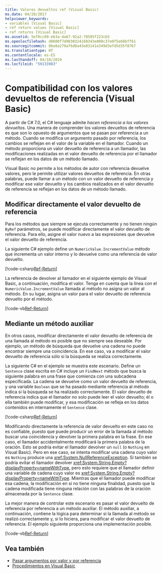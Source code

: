 ```yaml
---
title: Valores devueltos ref (Visual Basic)
ms.date: 04/28/2017
helpviewer_keywords:
- variables [Visual Basic]
- ref return values [Visual Basic]
- ref returns [Visual Basic]
ms.assetid: 5ef0cc69-eb3a-4a67-92a2-78585f223cb5
ms.openlocfilehash: d0600f7d9030324160343e800c37e0f5e68bff61
ms.sourcegitcommit: 0be8a279af6d8a43e03141e349d3efd5d35f8767
ms.translationtype: HT
ms.contentlocale: es-ES
ms.lasthandoff: 04/18/2019
ms.locfileid: "59133983"
---
```

# <a name="support-for-reference-return-values-visual-basic"></a>Compatibilidad con los valores devueltos de referencia (Visual Basic)

A partir de C# 7.0, el C# lenguaje admite *hacen referencia a los valores devueltos*. Una manera de comprender los valores devueltos de referencia es que son lo opuesto de argumentos que se pasan por referencia a un método. Cuando se modifica un argumento pasado por referencia, los cambios se reflejan en el valor de la variable en el llamador. Cuando un método proporciona un valor devuelto de referencia a un llamador, las modificaciones realizadas en el valor devuelto de referencia por el llamador se reflejan en los datos de un método llamado.

Visual Basic no permite a los métodos de autor con referencia devuelve valores, pero le permite utilizar valores devueltos de referencia. En otras palabras, puede llamar a un método con un valor devuelto de referencia y modificar ese valor devuelto y los cambios realizados en el valor devuelto de referencia se reflejan en los datos de un método llamado.

## <a name="modifying-the-ref-return-value-directly"></a>Modificar directamente el valor devuelto de referencia

Para los métodos que siempre se ejecuta correctamente y no tienen ningún `ByRef` parámetros, se puede modificar directamente el valor devuelto de referencia. Para ello, asigne el valor nuevo a las expresiones que devuelve el valor devuelto de referencia. 

La siguiente C# ejemplo define un `NumericValue.IncrementValue` método que incrementa un valor interno y lo devuelve como una referencia de valor devuelto. 

[!code-csharp[Ref-Return](../../../../../samples/snippets/visualbasic/programming-guide/language-features/procedures/ref-returns1.cs)]

La referencia de devolver al llamador en el siguiente ejemplo de Visual Basic, a continuación, modifica el valor. Tenga en cuenta que la línea con el `NumericValue.IncrementValue` llamada al método no asigna un valor al método. En su lugar, asigna un valor para el valor devuelto de referencia devuelto por el método.

[!code-vb[Ref-Return](../../../../../samples/snippets/visualbasic/programming-guide/language-features/procedures/use-ref-returns1.vb)]

## <a name="using-a-helper-method"></a>Mediante un método auxiliar

En otros casos, modificar directamente el valor devuelto de referencia de una llamada al método es posible que no siempre sea deseable. Por ejemplo, un método de búsqueda que devuelve una cadena no puede encontrar siempre una coincidencia. En ese caso, va a modificar el valor devuelto de referencia sólo si la búsqueda se realiza correctamente.

La siguiente C# en el ejemplo se muestra este escenario. Define un `Sentence` clase escrita en C# incluye un `FindNext` método que busca la siguiente palabra en una frase que comienza con una subcadena especificada. La cadena se devuelve como un valor devuelto de referencia, y una variable `Boolean` que se ha pasado mediante referencia al método indica si la búsqueda se ha realizado correctamente. El valor devuelto de referencia indica que el llamador no solo puede leer el valor devuelto; él o ella también puede modificar, y esa modificación se refleja en los datos contenidos en internamente el `Sentence` clase.

[!code-csharp[Ref-Return](../../../../../samples/snippets/visualbasic/getting-started/ref-returns.cs)]

Modificando directamente la referencia de valor devuelto en este caso no es confiable, puesto que puede producir un error de la llamada al método buscar una coincidencia y devolver la primera palabra en la frase. En ese caso, el llamador accidentalmente modificará la primera palabra de la oración. Esto se podría evitar el llamador devolver un `null` (o `Nothing` en Visual Basic). Pero en ese caso, se intenta modificar una cadena cuyo valor es `Nothing` produce una <xref:System.NullReferenceException>. Si también se podría evitar el llamador devolver <xref:System.String.Empty?displayProperty=nameWithType>, pero esto requiere que el llamador definir una variable de cadena cuyo valor es <xref:System.String.Empty?displayProperty=nameWithType>. Mientras que el llamador puede modificar esa cadena, la modificación en sí no tiene ninguna finalidad, puesto que la cadena modificada tiene ninguna relación con las palabras de la oración almacenada por la `Sentence` clase.

La mejor manera de controlar este escenario es pasar el valor devuelto de referencia por referencia a un método auxiliar. El método auxiliar, a continuación, contiene la lógica para determinar si la llamada al método se realizó correctamente y, si lo hiciera, para modificar el valor devuelto de referencia. El ejemplo siguiente proporciona una implementación posible.

[!code-vb[Ref-Return](../../../../../samples/snippets/visualbasic/getting-started/ref-return-helper.vb#1)]

## <a name="see-also"></a>Vea también

- [Pasar argumentos por valor y por referencia](passing-arguments-by-value-and-by-reference.md)
- [Procedimientos en Visual Basic](index.md)

